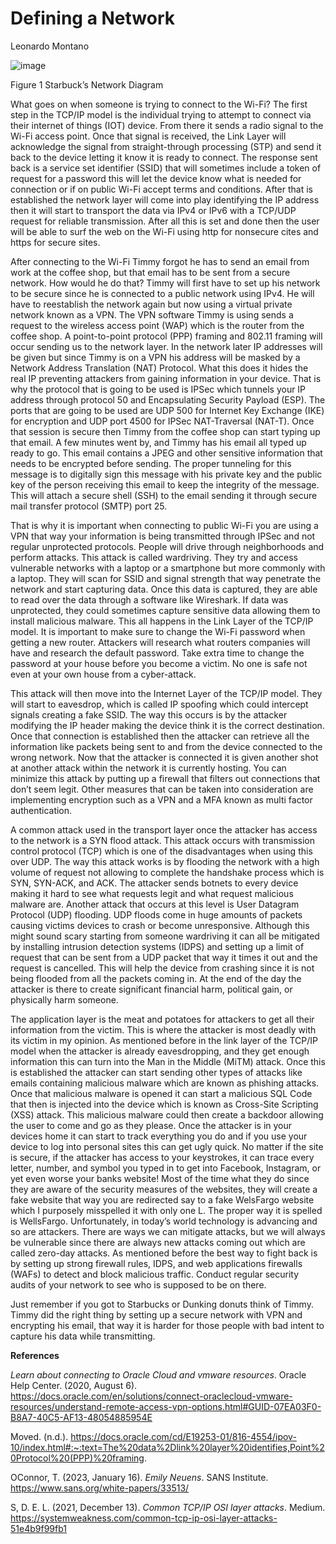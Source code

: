# Defining a Network

Leonardo Montano

![image](https://github.com/user-attachments/assets/3cf8a4c3-2a51-41ef-84fb-b2c6af2a11f7)


Figure 1 Starbuck’s Network Diagram

What goes on when someone is trying to connect to the Wi-Fi? The first
step in the TCP/IP model is the individual trying to attempt to connect
via their internet of things (IOT) device. From there it sends a radio
signal to the Wi-Fi access point. Once that signal is received, the Link
Layer will acknowledge the signal from straight-through processing (STP)
and send it back to the device letting it know it is ready to connect.
The response sent back is a service set identifier (SSID) that will
sometimes include a token of request for a password this will let the
device know what is needed for connection or if on public Wi-Fi accept
terms and conditions. After that is established the network layer will
come into play identifying the IP address then it will start to
transport the data via IPv4 or IPv6 with a TCP/UDP request for reliable
transmission. After all this is set and done then the user will be able
to surf the web on the Wi-Fi using http for nonsecure cites and https
for secure sites.

After connecting to the Wi-Fi Timmy forgot he has to send an email from
work at the coffee shop, but that email has to be sent from a secure
network. How would he do that? Timmy will first have to set up his
network to be secure since he is connected to a public network using
IPv4. He will have to reestablish the network again but now using a
virtual private network known as a VPN. The VPN software Timmy is using
sends a request to the wireless access point (WAP) which is the router
from the coffee shop. A point-to-point protocol (PPP) framing and 802.11
framing will occur sending us to the network layer. In the network later
IP addresses will be given but since Timmy is on a VPN his address will
be masked by a Network Address Translation (NAT) Protocol. What this
does it hides the real IP preventing attackers from gaining information
in your device. That is why the protocol that is going to be used is
IPSec which tunnels your IP address through protocol 50 and
Encapsulating Security Payload (ESP). The ports that are going to be
used are UDP 500 for Internet Key Exchange (IKE) for encryption and UDP
port 4500 for IPSec NAT-Traversal (NAT-T). Once that session is secure
then Timmy from the coffee shop can start typing up that email. A few
minutes went by, and Timmy has his email all typed up ready to go. This
email contains a JPEG and other sensitive information that needs to be
encrypted before sending. The proper tunneling for this message is to
digitally sign this message with his private key and the public key of
the person receiving this email to keep the integrity of the message.
This will attach a secure shell (SSH) to the email sending it through
secure mail transfer protocol (SMTP) port 25.

That is why it is important when connecting to public Wi-Fi you are
using a VPN that way your information is being transmitted through IPSec
and not regular unprotected protocols. People will drive through
neighborhoods and perform attacks. This attack is called wardriving.
They try and access vulnerable networks with a laptop or a smartphone
but more commonly with a laptop. They will scan for SSID and signal
strength that way penetrate the network and start capturing data. Once
this data is captured, they are able to read over the data through a
software like Wireshark. If data was unprotected, they could sometimes
capture sensitive data allowing them to install malicious malware. This
all happens in the Link Layer of the TCP/IP model. It is important to
make sure to change the Wi-Fi password when getting a new router.
Attackers will research what routers companies will have and research
the default password. Take extra time to change the password at your
house before you become a victim. No one is safe not even at your own
house from a cyber-attack.

This attack will then move into the Internet Layer of the TCP/IP model.
They will start to eavesdrop, which is called IP spoofing which could
intercept signals creating a fake SSID. The way this occurs is by the
attacker modifying the IP header making the device think it is the
correct destination. Once that connection is established then the
attacker can retrieve all the information like packets being sent to and
from the device connected to the wrong network. Now that the attacker is
connected it is given another shot at another attack within the network
it is currently hosting. You can minimize this attack by putting up a
firewall that filters out connections that don’t seem legit. Other
measures that can be taken into consideration are implementing
encryption such as a VPN and a MFA known as multi factor authentication.

A common attack used in the transport layer once the attacker has access
to the network is a SYN flood attack. This attack occurs with
transmission control protocol (TCP) which is one of the disadvantages
when using this over UDP. The way this attack works is by flooding the
network with a high volume of request not allowing to complete the
handshake process which is SYN, SYN-ACK, and ACK. The attacker sends
botnets to every device making it hard to see what requests legit and
what request malicious malware are. Another attack that occurs at this
level is User Datagram Protocol (UDP) flooding. UDP floods come in huge
amounts of packets causing victims devices to crash or become
unresponsive. Although this might sound scary starting from someone
wardriving it can all be mitigated by installing intrusion detection
systems (IDPS) and setting up a limit of request that can be sent from a
UDP packet that way it times it out and the request is cancelled. This
will help the device from crashing since it is not being flooded from
all the packets coming in. At the end of the day the attacker is there
to create significant financial harm, political gain, or physically harm
someone.

The application layer is the meat and potatoes for attackers to get all
their information from the victim. This is where the attacker is most
deadly with its victim in my opinion. As mentioned before in the link
layer of the TCP/IP model when the attacker is already eavesdropping,
and they get enough information this can turn into the Man in the Middle
(MiTM) attack. Once this is established the attacker can start sending
other types of attacks like emails containing malicious malware which
are known as phishing attacks. Once that malicious malware is opened it
can start a malicious SQL Code that then is injected into the device
which is known as Cross-Site Scripting (XSS) attack. This malicious
malware could then create a backdoor allowing the user to come and go as
they please. Once the attacker is in your devices home it can start to
track everything you do and if you use your device to log into personal
sites this can get ugly quick. No matter if the site is secure, if the
attacker has access to your keystrokes, it can trace every letter,
number, and symbol you typed in to get into Facebook, Instagram, or yet
even worse your banks website! Most of the time what they do since they
are aware of the security measures of the websites, they will create a
fake website that way you are redirected say to a fake WelsFargo website
which I purposely misspelled it with only one L. The proper way it is
spelled is WellsFargo. Unfortunately, in today’s world technology is
advancing and so are attackers. There are ways we can mitigate attacks,
but we will always be vulnerable since there are always new attacks
coming out which are called zero-day attacks. As mentioned before the
best way to fight back is by setting up strong firewall rules, IDPS, and
web applications firewalls (WAFs) to detect and block malicious traffic.
Conduct regular security audits of your network to see who is supposed
to be on there.

Just remember if you got to Starbucks or Dunking donuts think of Timmy.
Timmy did the right thing by setting up a secure network with VPN and
encrypting his email, that way it is harder for those people with bad
intent to capture his data while transmitting.

**References**

*Learn about connecting to Oracle Cloud and vmware resources*. Oracle
Help Center. (2020, August 6).
https://docs.oracle.com/en/solutions/connect-oraclecloud-vmware-resources/understand-remote-access-vpn-options.html#GUID-07EA03F0-B8A7-40C5-AF13-48054885954E

Moved. (n.d.).
https://docs.oracle.com/cd/E19253-01/816-4554/ipov-10/index.html#:~:text=The%20data%2Dlink%20layer%20identifies,Point%20Protocol%20(PPP)%20framing.

OConnor, T. (2023, January 16). *Emily Neuens*. SANS Institute.
https://www.sans.org/white-papers/33513/

S, D. E. L. (2021, December 13). *Common TCP/IP OSI layer attacks*.
Medium.
https://systemweakness.com/common-tcp-ip-osi-layer-attacks-51e4b9f99fb1
